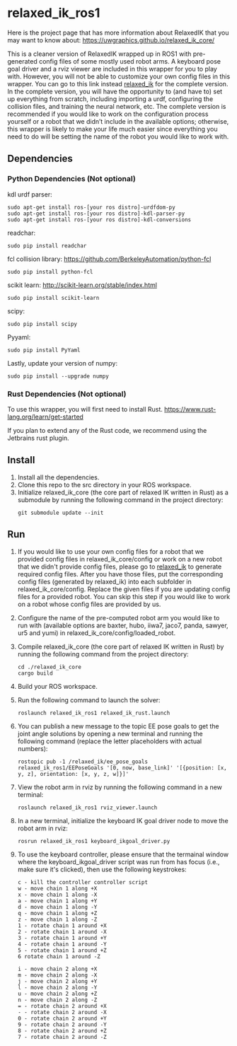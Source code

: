 # relaxed_ik_ros1
Here is the project page that has more information about RelaxedIK that you may want to know about: https://uwgraphics.github.io/relaxed_ik_core/

This is a cleaner version of RelaxedIK wrapped up in ROS1 with pre-generated config files of some mostly used robot arms. A keyboard pose goal driver and a rviz viewer are included in this wrapper for you to play with. However, you will not be able to customize your own config files in this wrapper. You can go to this link instead [relaxed_ik](https://github.com/uwgraphics/relaxed_ik) for the complete version. In the complete version, you will have the opportunity to (and have to) set up everything from scratch, including importing a urdf, configuring the collision files, and training the neural network, etc. The complete version is recommended if you would like to work on the configuration process yourself or a robot that we didn’t include in the available options; otherwise, this wrapper is likely to make your life much easier since everything you need to do will be setting the name of the robot you would like to work with.

## Dependencies
### Python Dependencies (Not optional)
kdl urdf parser:
```
sudo apt-get install ros-[your ros distro]-urdfdom-py
sudo apt-get install ros-[your ros distro]-kdl-parser-py
sudo apt-get install ros-[your ros distro]-kdl-conversions 
```

readchar:
```
sudo pip install readchar
```

fcl collision library:
https://github.com/BerkeleyAutomation/python-fcl
```
sudo pip install python-fcl
```

scikit learn:
http://scikit-learn.org/stable/index.html
```
sudo pip install scikit-learn
```

scipy:
```
sudo pip install scipy
```

Pyyaml:
```
sudo pip install PyYaml
```

Lastly, update your version of numpy:
```
sudo pip install --upgrade numpy
```

### Rust Dependencies (Not optional)
To use this wrapper, you will first need to install Rust.
https://www.rust-lang.org/learn/get-started

If you plan to extend any of the Rust code, we recommend using the Jetbrains rust plugin.

## Install
1. Install all the dependencies.
2. Clone this repo to the src directory in your ROS workspace.
3. Initialize relaxed_ik_core (the core part of relaxed IK written in Rust) as a submodule by running the following command in the project directory: 
	```
	git submodule update --init
	```

## Run
1. If you would like to use your own config files for a robot that we provided config files in relaxed_ik_core/config or work on a new robot that we didn't provide config files, please go to [relaxed_ik](https://github.com/uwgraphics/relaxed_ik) to generate required config files. After you have those files, put the corresponding config files (generated by relaxed_ik) into each subfolder in relaxed_ik_core/config. Replace the given files if you are updating config files for a provided robot. You can skip this step if you would like to work on a robot whose config files are provided by us.

1. Configure the name of the pre-computed robot arm you would like to run with (available options are baxter, hubo, iiwa7, jaco7, panda, sawyer, ur5 and yumi) in relaxed_ik_core/config/loaded_robot.

1. Compile relaxed_ik_core (the core part of relaxed IK written in Rust) by running the following command from the project directory:
	```
    cd ./relaxed_ik_core
	cargo build
    ```

1. Build your ROS workspace.
1. Run the following command to launch the solver: 
    ```
    roslaunch relaxed_ik_ros1 relaxed_ik_rust.launch
    ```

1. You can publish a new message to the topic EE pose goals to get the joint angle solutions by opening a new terminal and running the following command (replace the letter placeholders with actual numbers):
    ```
    rostopic pub -1 /relaxed_ik/ee_pose_goals relaxed_ik_ros1/EEPoseGoals '[0, now, base_link]' '[{position: [x, y, z], orientation: [x, y, z, w]}]'
    ```

1. View the robot arm in rviz by running the following command in a new terminal:
    ```
    roslaunch relaxed_ik_ros1 rviz_viewer.launch
    ```

1. In a new terminal, initialize the keyboard IK goal driver node to move the robot arm in rviz:
    ```
    rosrun relaxed_ik_ros1 keyboard_ikgoal_driver.py
    ```

1. To use the keyboard controller, please ensure that the termainal window where the keyboard_ikgoal_driver script was run from has focus (i.e., make sure it's clicked), then use the following keystrokes: 
	```
	c - kill the controller controller script
	w - move chain 1 along +X
	x - move chain 1 along -X
	a - move chain 1 along +Y
	d - move chain 1 along -Y
	q - move chain 1 along +Z
	z - move chain 1 along -Z
	1 - rotate chain 1 around +X
	2 - rotate chain 1 around -X
	3 - rotate chain 1 around +Y
	4 - rotate chain 1 around -Y
	5 - rotate chain 1 around +Z
	6 rotate chain 1 around -Z

	i - move chain 2 along +X
	m - move chain 2 along -X
	j - move chain 2 along +Y
	l - move chain 2 along -Y
	u - move chain 2 along +Z
	n - move chain 2 along -Z
	= - rotate chain 2 around +X
	- - rotate chain 2 around -X
	0 - rotate chain 2 around +Y
	9 - rotate chain 2 around -Y
	8 - rotate chain 2 around +Z
	7 - rotate chain 2 around -Z
	```

